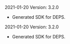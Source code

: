 2021-01-20 Version: 3.2.0
- Generated SDK for DEPS.

2021-01-20 Version: 3.2.0
- Generated SDK for DEPS.

